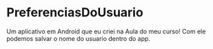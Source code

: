 # PreferenciasDoUsuario

Um aplicativo em Android que eu criei na Aula do meu curso!
Com ele podemos salvar o nome do usuario dentro do app.
